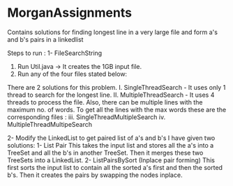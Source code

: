 # MorganAssignments
Contains solutions for finding longest line in a very large file and form a's and b's pairs in a linkedlist 

Steps to run :
1-	FileSearchString
1.	Run Util.java -> It creates the 1GB input file. 
2.	Run any of the four files stated below:

There are 2 solutions for this problem.
I.	SingleThreadSearch - It uses only 1 thread to search for the longest line.
II.	MultipleThreadSearch - It uses 4 threads to process the file.
Also, there can be multiple lines with the maximum no. of words.
To get all the lines with the max words these are the corresponding files : 
iii.  SingleThreadMultipleSearch 
iv.  MultipleThreadMultipeSearch


2- Modify the LinkedList to get paired list of a's and b's
I have given two solutions:
1-  List Pair
This takes the input list and stores all the a's into a TreeSet and all the b's in another TreeSet.
Then it merges these two TreeSets into a LinkedList.
2- ListPairsBySort (Inplace pair forming)
This first sorts the input list to contain all the sorted  a's first and then the sorted b's.
Then it creates the pairs by swapping the nodes inplace.
